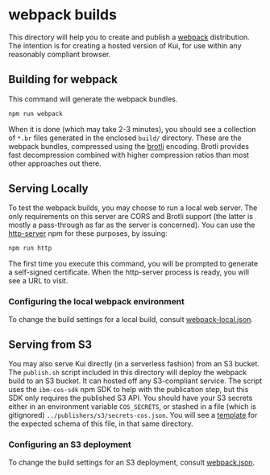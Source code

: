# webpack builds

This directory will help you to create and publish a
[webpack](https://webpack.js.org/) distribution. The intention is for
creating a hosted version of Kui, for use within any reasonably
compliant browser.

## Building for webpack

This command will generate the webpack bundles.

```bash
npm run webpack
```

When it is done (which may take 2-3 minutes), you should see a
collection of `*.br` files generated in the enclosed `build/`
directory. These are the webpack bundles, compressed using the
[brotli](https://en.wikipedia.org/wiki/Brotli) encoding. Brotli
provides fast decompression combined with higher compression ratios
than most other approaches out there.

## Serving Locally

To test the webpack builds, you may choose to run a local web
server. The only requirements on this server are CORS and Brotli
support (the latter is mostly a pass-through as far as the server is
concerned). You can use the
[http-server](https://www.npmjs.com/package/http-server) npm for these
purposes, by issuing:

```bash
npm run http
```

The first time you execute this command, you will be prompted to
generate a self-signed certificate. When the http-server process is
ready, you will see a URL to visit.

### Configuring the local webpack environment

To change the build settings for a local build, consult
[webpack-local.json](../../app/config/envs/webpack-local.json).


## Serving from S3

You may also serve Kui directly (in a serverless fashion) from an S3
bucket.  The `publish.sh` script included in this directory will
deploy the webpack build to an S3 bucket. It can hosted off any
S3-compliant service. The script uses the `ibm-cos-sdk` npm SDK to
help with the publication step, but this SDK only requires the
published S3 API. You should have your S3 secrets either in an
environment variable `COS_SECRETS`, or stashed in a file (which is
gitignored) `../publishers/s3/secrets-cos.json`. You will see a
[template](../publishers/s3/secrets-cos-template.json) for the
expected schema of this file, in that same directory.

### Configuring an S3 deployment

To change the build settings for an S3 deployment, consult
[webpack.json](../../app/config/envs/webpack.json).
